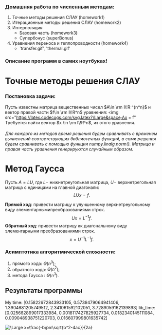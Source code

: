 ### Домашняя работа по численным методам:
1. Точные методы решения СЛАУ (homework1)
2. Итерационные методы решения СЛАУ (homework2)
3. Интерполяция
   - Базовая часть (homework3)
   - Супербонус (superBonus)
4. Уравнения переноса и теплопроводности (homework4)
   -  'transfer.gif', 'thermal.gif'
   
### Описание программ в самих ноутбуках!

# Точные методы решения СЛАУ

### Постановка задачи:
Пусть известны матрица вещественных чисел $A\in \rm I\!R ^{n*n}$ и вектор правой части $f\in \rm I\!R^n$ уравнения:
<img src="https://latex.codecogs.com/svg.latex?\Large&space;Ax = f"
Требуется найти вектор $x \in \rm I\!R^n$, из этого уравнения.


###### Для каждого из методов время решения будем сравнивать с временем вычислений соответствующих библиотечных функций, а сами решения будем сравнивать с помощью функции *numpy.linalg.norm()*. Матрица и правая часть уравнения генерируются  случайным образом.

#  




# Метод Гаусса

Пусть $A=LU$, где $L-$ нижнетреугольная матрица, $U-$ верхнетрегольная матрица с единицами на главной диагонали:
$$LUx=f.$$


**Прямой ход**: привести матрицу к улучшенному верхнетреугольному виду элементарнымипреобразованиями строк.
$$Ux = L^{-1}f.$$
**Обратный ход**: привести матрицу кк диагональному виду элементарными преобразованиями строк.
$$x = U^{-1}L^{-1}f.$$

### Асимптотика алгоритмической сложности:
1. прямого хода: $\Theta(n^3);$
2. обратного хода: $\Theta(n^2);$
3. метода Гаусса : $\Theta(n^3)$.

## Результаты программы
My time:  [0.15822672843933105, 0.5739479064941406, 1.3904681205749512, 2.341061592102051, 3.7289059162139893]
lib_time:  [0.025662899017333984, 0.0018117427825927734, 0.0182340145111084, 0.009048938751220703, 0.016607999801635742]


<img src="https://latex.codecogs.com/svg.latex?\Large&space;x=\frac{-b\pm\sqrt{b^2-4ac}}{2a}" title="\Large x=\frac{-b\pm\sqrt{b^2-4ac}}{2a}" />


